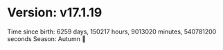 # Version: v17.1.19
Time since birth: 6259 days, 150217 hours, 9013020 minutes, 540781200 seconds
Season: Autumn 🍁

